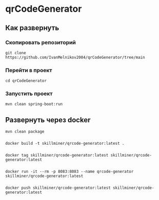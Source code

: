 # qrCodeGenerator
## Как развернуть
### Скопировать репозиторий
`git clone https://github.com/IvanMelnikov2004/qrCodeGenerator/tree/main`
### Перейти в проект
`cd qrCodeGenerator`
### Запустить проект
`mvn clean spring-boot:run`
## Развернуть через docker
`mvn clean package`
###
`docker build -t skillminer/qrcode-generator:latest .`
###
`docker tag skillminer/qrcode-generator:latest skillminer/qrcode-generator:latest`
###
`docker run -it --rm -p 8083:8083 --name qrcode-generator skillminer/qrcode-generator:latest`
###
`docker push skillminer/qrcode-generator:latest skillminer/qrcode-generator:latest`
